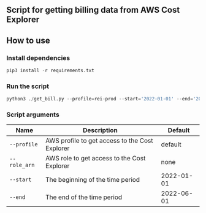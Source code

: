 ## Script for getting billing data from AWS Cost Explorer  
## How to use  

### Install dependencies

```python
pip3 install -r requirements.txt 
```
### Run the script
```python
python3 ./get_bill.py --profile=rei-prod --start='2022-01-01' --end='2022-06-01'
```

### Script arguments
| Name                 | Description    | Default    |
| -------------------  | ---------------|------------|
| `--profile`          | AWS profile to get access to the Cost Explorer | default |
| `--role_arn`         | AWS role to get access to the Cost Explorer | none |
| `--start`            | The beginning of the time period | 2022-01-01 |
| `--end`              | The end of the time period | 2022-06-01 |
